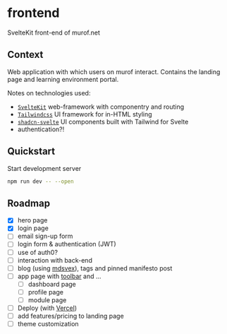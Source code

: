 # frontend
SvelteKit front-end of murof.net

## Context

Web application with which users on murof interact. Contains the landing page and learning environment portal.

Notes on technologies used:
- [`SvelteKit`](https://kit.svelte.dev/) web-framework with componentry and routing
- [`Tailwindcss`](https://tailwindcss.com/) UI framework for in-HTML styling
- [`shadcn-svelte`](https://www.shadcn-svelte.com/) UI components built with Tailwind for Svelte
- authentication?!

## Quickstart

Start development server

```bash
npm run dev -- --open
```

## Roadmap
- [x] hero page
- [x] login page
- [ ] email sign-up form
- [ ] login form & authentication (JWT)
- [ ] use of auth0?
- [ ] interaction with back-end
- [ ] blog (using [mdsvex](https://mdsvex.pngwn.io/)), tags and pinned manifesto post
- [ ] app page with [toolbar](https://lucide.dev/icons/?search=learn) and ...
  - [ ] dashboard page
  - [ ] profile page
  - [ ] module page
- [ ] Deploy (with [Vercel](https://vercel.com/docs/frameworks/sveltekit))
- [ ] add features/pricing to landing page
- [ ] theme customization
